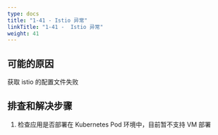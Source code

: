 ```yaml
---
type: docs
title: "1-41 - Istio 异常"
linkTitle: "1-41 -  Istio 异常"
weight: 41
---
```


## 可能的原因

获取 istio 的配置文件失败

## 排查和解决步骤

1. 检查应用是否部署在 Kubernetes Pod 环境中，目前暂不支持 VM 部署

<p style="margin-top: 3rem;"> </p>
